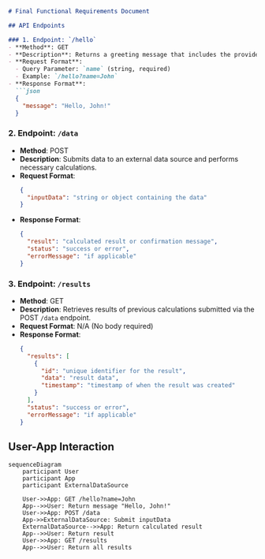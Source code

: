 ```markdown
# Final Functional Requirements Document

## API Endpoints

### 1. Endpoint: `/hello`
- **Method**: GET
- **Description**: Returns a greeting message that includes the provided name.
- **Request Format**:
  - Query Parameter: `name` (string, required)
  - Example: `/hello?name=John`
- **Response Format**:
  ```json
  {
    "message": "Hello, John!"
  }
  ```

### 2. Endpoint: `/data`
- **Method**: POST
- **Description**: Submits data to an external data source and performs necessary calculations.
- **Request Format**:
  ```json
  {
    "inputData": "string or object containing the data"
  }
  ```
- **Response Format**:
  ```json
  {
    "result": "calculated result or confirmation message",
    "status": "success or error",
    "errorMessage": "if applicable"
  }
  ```

### 3. Endpoint: `/results`
- **Method**: GET
- **Description**: Retrieves results of previous calculations submitted via the POST `/data` endpoint.
- **Request Format**: N/A (No body required)
- **Response Format**:
  ```json
  {
    "results": [
      {
        "id": "unique identifier for the result",
        "data": "result data",
        "timestamp": "timestamp of when the result was created"
      }
    ],
    "status": "success or error",
    "errorMessage": "if applicable"
  }
  ```

## User-App Interaction

```mermaid
sequenceDiagram
    participant User
    participant App
    participant ExternalDataSource

    User->>App: GET /hello?name=John
    App-->>User: Return message "Hello, John!"
    User->>App: POST /data
    App->>ExternalDataSource: Submit inputData
    ExternalDataSource-->>App: Return calculated result
    App-->>User: Return result
    User->>App: GET /results
    App-->>User: Return all results
```
```